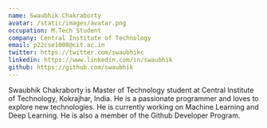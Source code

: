 ```yaml
---
name: Swaubhik Chakraborty
avatar: /static/images/avatar.png
occupation: M.Tech Student
company: Central Institute of Technology
email: p22cse1008@cit.ac.in
twitter: https://twitter.com/swaubhikc
linkedin: https://www.linkedin.com/in/swaubhik
github: https://github.com/swaubhik
---
```


Swaubhik Chakraborty is Master of Technology student at Central Institute of Technology, Kokrajhar, India. He is a passionate programmer and loves to explore new technologies. He is currently working on Machine Learning and Deep Learning. He is also a member of the Github Developer Program.
